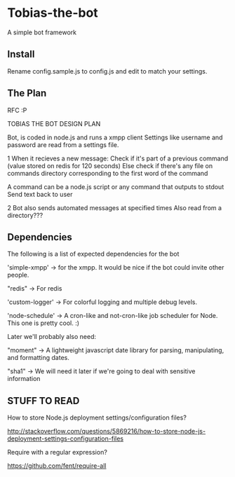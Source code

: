 Tobias-the-bot
==============

A simple bot framework

Install
-------
Rename config.sample.js to config.js and edit to match your settings. 

The Plan
---------

RFC :P

TOBIAS THE BOT DESIGN PLAN


Bot, is coded in node.js and  runs a xmpp client
Settings like username and password are read from a settings file.

1 When it recieves a new message:
Check if it's part of a previous command (value stored on redis for 120 seconds)
Else check if there's any file on commands directory corresponding to the first word of the command

A command can be a node.js script or any command that outputs to stdout
Send text back to user

2 Bot also sends automated messages at specified times
  Also read from a directory???



Dependencies
------------

The following is a list of expected dependencies for the bot

'simple-xmpp' -> for the xmpp. It would be nice if the bot could invite other people.

"redis"       -> For redis

'custom-logger'        -> For colorful logging and multiple debug levels.

'node-schedule' -> A cron-like and not-cron-like job scheduler for Node. This one is pretty cool. :)


Later we'll probably also need:

"moment"      -> A lightweight javascript date library for parsing, manipulating, and formatting dates.

"sha1"        -> We will need it later if we're going to deal with sensitive information


STUFF TO READ
-------------

How to store Node.js deployment settings/configuration files?

http://stackoverflow.com/questions/5869216/how-to-store-node-js-deployment-settings-configuration-files


Require with a regular expression?

https://github.com/fent/require-all
